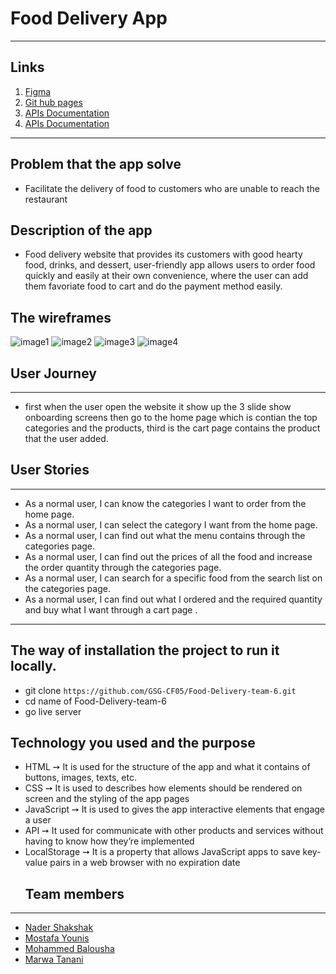 # Food Delivery App

---

## Links

1. [Figma](https://www.figma.com/file/X96tSonYSExaHppt3NEHXz/Untitled?node-id=0%3A1)
2. [Git hub pages]()
3. [APIs Documentation](https://www.themealdb.com/api.php?fbclid=IwAR2VOQO_RqXwG8_5qHhR2DQUK0UL3oJHXMdc-PF2dJkg8n3VeftW0tB2G98)
4. [APIs Documentation](https://www.themealdb.com/api.php?fbclid=IwAR2VOQO_RqXwG8_5qHhR2DQUK0UL3oJHXMdc-PF2dJkg8n3VeftW0tB2G98)

---

## Problem that the app solve

- Facilitate the delivery of food to customers who are unable to reach the restaurant

## Description of the app

- Food delivery website that provides its customers with good hearty food, drinks, and dessert, user-friendly app allows users to order food quickly and easily at their own convenience, where the user can add them favoriate food to cart and do the payment method easily.

## The wireframes

![image1](./imagesForReadmeFile/1.jpg)
![image2](./imagesForReadmeFile/2.jpg)
![image3](./imagesForReadmeFile/3.jpg)
![image4](./imagesForReadmeFile/4.jpg)

## User Journey

---

- first when the user open the website it show up the 3 slide show onboarding screens then go to the home page which is contian the top categories and the products, third is the cart page contains the product that the user added.

## User Stories

---

- As a normal user, I can know the categories I want to order from the home page.
- As a normal user, I can select the category I want from the home page.
- As a normal user, I can find out what the menu contains through the categories page.
- As a normal user, I can find out the prices of all the food and increase the order quantity through the categories page.
- As a normal user, I can search for a specific food from the search list on the categories page.
- As a normal user, I can find out what I ordered and the required quantity and buy what I want through a cart page .

---

## The way of installation the project to run it locally.

- git clone `https://github.com/GSG-CF05/Food-Delivery-team-6.git`
- cd name of Food-Delivery-team-6
- go live server

## Technology you used and the purpose

- HTML ➙ It is used for the structure of the app and what it contains of buttons, images, texts, etc.
- CSS ➙ It is used to describes how elements should be rendered on screen and the styling of the app pages
- JavaScript ➙ It is used to gives the app interactive elements that engage a user
- API ➙ It used for communicate with other products and services without having to know how they’re implemented
- LocalStorage ➙ It is a property that allows JavaScript apps to save key-value pairs in a web browser with no expiration date
  ## Team members

---

- [Nader Shakshak](https://github.com/nadershakshak)
- [Mostafa Younis](https://github.com/mostafayounis01)
- [Mohammed Balousha](https://github.com/MohammedOmar123)
- [Marwa Tanani](https://github.com/MarwaKHTanani)
